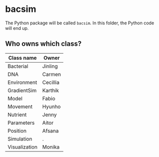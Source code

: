 # bacsim

The Python package will be called `bacsim`.
In this folder, the Python code will end up.

## Who owns which class? 

Class name                       |Owner
---------------------------------|---------------------
Bacterial                        |Jinling
DNA                              |Carmen
Environment                      |Cecillia
GradientSim                      |Karthik
Model                            |Fabio
Movement                         |Hyunho
Nutrient                         |Jenny
Parameters                       |Aitor
Position                         |Afsana 
Simulation                       |.
Visualization                    |Monika
